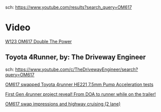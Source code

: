 sch: https://www.youtube.com/results?search_query=OM617

# Video
[W123 OM617 Double The Power](https://youtu.be/tfvzwWP0WXE)

## Toyota 4Runner, by: The Driveway Engineer
sch: https://www.youtube.com/c/TheDrivewayEngineer/search?query=OM617

[OM617 swapped Toyota 4runner HE221 7.5mm Pump Acceleration tests](https://youtu.be/XedW8G9hDrk)

[First Gen 4runner project reveal! From DOA to runner while on the trailer!](https://youtu.be/YB5YmP8C8lk)

[OM617 swap impressions and highway cruising (2 lane)](https://youtu.be/g89t5XhRdpI)
